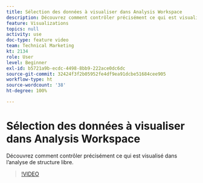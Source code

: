 ```yaml
---
title: Sélection des données à visualiser dans Analysis Workspace
description: Découvrez comment contrôler précisément ce qui est visualisé dans l’analyse de structure libre.
feature: Visualizations
topics: null
activity: use
doc-type: feature video
team: Technical Marketing
kt: 2134
role: User
level: Beginner
exl-id: b5721a9b-ecdc-4498-8bb9-222ace0dc6dc
source-git-commit: 32424f3f2b05952fe4df9ea91dcbe51684cee905
workflow-type: ht
source-wordcount: '38'
ht-degree: 100%

---
```


# Sélection des données à visualiser dans Analysis Workspace

Découvrez comment contrôler précisément ce qui est visualisé dans l’analyse de structure libre.

>[!VIDEO](https://video.tv.adobe.com/v/23993/?quality=12)
